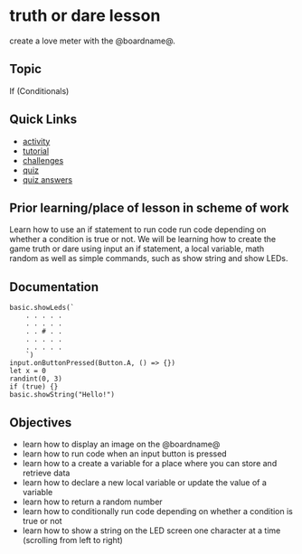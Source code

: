 # truth or dare lesson

create a love meter with the @boardname@.



## Topic

If (Conditionals)

## Quick Links

* [activity](/lessons/truth-or-dare/activity)
* [tutorial](/lessons/truth-or-dare/tutorial)
* [challenges](/lessons/truth-or-dare/challenges)
* [quiz](/lessons/truth-or-dare/quiz)
* [quiz answers](/lessons/truth-or-dare/quiz-answers)

## Prior learning/place of lesson in scheme of work

Learn how to use an if statement to run code run code depending on whether a condition is true or not. We will be learning how to create the game truth or dare using input an if statement, a local variable, math random as well as simple commands, such as show string and show LEDs.

## Documentation

```cards
basic.showLeds(`
    . . . . .
    . . . . .
    . . # . .
    . . . . .
    . . . . .
    `)
input.onButtonPressed(Button.A, () => {})
let x = 0
randint(0, 3)
if (true) {}
basic.showString("Hello!")
```

## Objectives

* learn how to display an image on the @boardname@
* learn how to run code when an input button is pressed
* learn how to a create a variable for a place where you can store and retrieve data
* learn how to declare a new local variable or update the value of a variable
* learn how to return a random number
* learn how to conditionally run code depending on whether a condition is true or not
* learn how to show a string on the LED screen one character at a time (scrolling from left to right)
